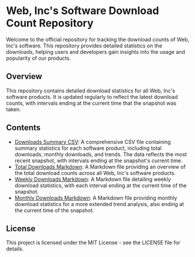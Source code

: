 # Web, Inc's Software Download Count Repository

Welcome to the official repository for tracking the download counts of Web, Inc's software. This repository provides detailed statistics on the downloads, helping users and developers gain insights into the usage and popularity of our products.

## Overview

This repository contains detailed download statistics for all Web, Inc's software products. It is updated regularly to reflect the latest download counts, with intervals ending at the current time that the snapshot was taken.

## Contents

- [Downloads Summary CSV](output/downloads_summary.csv): A comprehensive CSV file containing summary statistics for each software product, including total downloads, monthly downloads, and trends. The data reflects the most recent snapshot, with intervals ending at the snapshot's current time.
- [Total Downloads Markdown](output/total_downloads.md): A Markdown file providing an overview of the total download counts across all Web, Inc's software products.
- [Weekly Downloads Markdown](output/weekly_downloads.md): A Markdown file detailing weekly download statistics, with each interval ending at the current time of the snapshot.
- [Monthly Downloads Markdown](output/monthly_downloads.md): A Markdown file providing monthly download statistics for a more extended trend analysis, also ending at the current time of the snapshot.

## License

This project is licensed under the MIT License - see the LICENSE file for details.